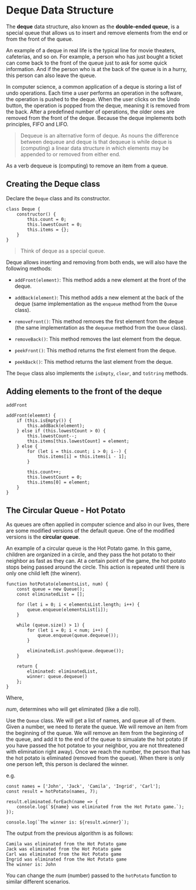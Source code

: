 # Deque Data Structure

The **deque** data structure, also known as the **double-ended queue**, is a special queue that allows us to insert and remove elements from the end or from the front of the queue.

An example of a deque in real life is the typical line for movie theaters, cafeterias, and so on. For example, a person who has just bought a ticket can come back to the front of the queue just to ask for some quick information. And if the person who is at the back of the queue is in a hurry, this person can also leave the queue.

In computer science, a common application of a deque is storing a list of undo operations. Each time a user performs an operation in the software, the operation is pushed to the deque. When the user clicks on the Undo button, the operation is popped from the deque, meaning it is removed from the back. After a predefined number of operations, the older ones are removed from the front of the deque. Because the deque implements both principles, FIFO and LIFO.

> Dequeue is an alternative form of deque.
As nouns the difference between dequeue and deque is that dequeue is while deque is (computing) a linear data structure in which elements may be appended to or removed from either end.

As a verb dequeue is (computing) to remove an item from a queue.

## Creating the Deque class

Declare the `Deque` class and its constructor.

```
class Deque {
    constructor() {
        this.count = 0;
        this.lowestCount = 0;
        this.items = {};
    }
}
```

> Think of deque as a special queue.

Deque allows inserting and removing from both ends, we will also have the following methods:

* `addFront(element)`: This method adds a new element at the front of the deque.

* `addBack(element)`: This method adds a new element at the back of the deque (same implementation as the `enqueue` method from the `Queue` class).

* `removeFront()`: This method removes the first element from the deque (the same implementation as the `dequeue` method from the `Queue` class).

* `removeBack()`: This method removes the last element from the deque.

* `peekFront()`: This method returns the first element from the deque.

* `peekBack()`: This method returns the last element from the deque.

The `Deque` class also implements the `isEmpty`, `clear`, and `toString` methods.


## Adding elements to the front of the deque

`addFront`

```
addFront(eleemnt) {
    if (this.isEmpty()) {
        this.addBack(element);
    } else if (this.lowestCount > 0) {
        this.lowestCount--;
        this.items[this.lowestCount] = element;
    } else {
        for (let i = this.count; i > 0; i--) {
            this.items[i] = this.items[i - 1];
        }

        this.count++;
        this.lowestCount = 0;
        this.items[0] = element;
    }
}
```


## The Circular Queue - Hot Potato

As queues are often applied in computer science and also in our lives, there are some modified versions of the default queue. One of the modified versions is the **circular queue**.

An example of a circular queue is the Hot Potato game. In this game, children are organized in a circle, and they pass the hot potato to their neighbor as fast as they can. At a certain point of the game, the hot potato stops being passed around the circle. This action is repeated until there is only one child left (the winenr).

```
function hotPotato(elementsList, num) {
    const queue = new Queue();
    const eliminatedList = [];

    for (let i = 0; i < elementsList.length; i++) {
        queue.enqueue(elementsList[i]);
    }

    while (queue.size() > 1) {
        for (let i = 0; i < num; i++) {
            queue.enqueue(queue.dequeue());
        }

        eliminatedList.push(queue.dequeue());
    }

    return {
        eliminated: eliminatedList,
        winner: queue.dequeue()
    };
}
```

Where,

*num*, determines who will get eliminated (like a die roll).

Use the `Queue` class. We will get a list of names, and queue all of them. Given a number, we need to iterate the queue. We will remove an item from the beginning of the queue. We will remove an item from the beginning of the queue, and add it to the end of the queue to simualate the hot potato (if you have passed the hot potatoe to your neighbor, you are not threatened with elimination right away). Once we reach the number, the person that has the hot potato is eliminated (removed from the queue). When there is only one person left, this person is declared the winner.

 e.g.
```
const names = ['John', 'Jack', 'Camila', 'Ingrid', 'Carl'];
const result = hotPotato(names, 7);

result.eliminated.forEach(name => {
    console.log(`${name} was eliminated from the Hot Potato game.`);
});

console.log(`The winner is: ${result.winner}`);
```

The output from the previous algorithm is as follows:

```
Camila was eliminated from the Hot Potato game
Jack was eliminated from the Hot Potato game
Carl was eliminated from the Hot Potato game
Ingrid was eliminated from the Hot Potato game
The winner is: John
```

You can change the *num* (number) passed to the `hotPotato` function to similar different scenarios.